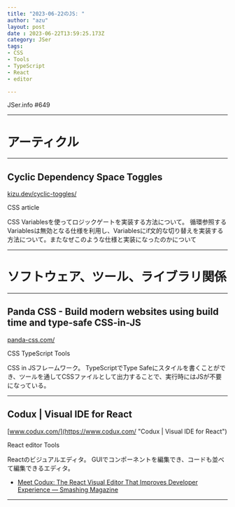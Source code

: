 ```yaml
---
title: "2023-06-22のJS: "
author: "azu"
layout: post
date : 2023-06-22T13:59:25.173Z
category: JSer
tags:
- CSS
- Tools
- TypeScript
- React
- editor

---
```


JSer.info #649

----

<h1 class="site-genre">アーティクル</h1>

----

## Cyclic Dependency Space Toggles
[kizu.dev/cyclic-toggles/](https://kizu.dev/cyclic-toggles/ "Cyclic Dependency Space Toggles")
<p class="jser-tags jser-tag-icon"><span class="jser-tag">CSS</span> <span class="jser-tag">article</span></p>

CSS Variablesを使ってロジックゲートを実装する方法について。
循環参照するVariablesは無効となる仕様を利用し、Variablesにif文的な切り替えを実装する方法について。またなぜこのような仕様と実装になったのかについて


----
<h1 class="site-genre">ソフトウェア、ツール、ライブラリ関係</h1>

----

## Panda CSS - Build modern websites using build time and type-safe CSS-in-JS
[panda-css.com/](https://panda-css.com/ "Panda CSS - Build modern websites using build time and type-safe CSS-in-JS")
<p class="jser-tags jser-tag-icon"><span class="jser-tag">CSS</span> <span class="jser-tag">TypeScript</span> <span class="jser-tag">Tools</span></p>

CSS in JSフレームワーク。
TypeScriptでType Safeにスタイルを書くことができ、ツールを通してCSSファイルとして出力することで、実行時にはJSが不要になっている。


----

## Codux | Visual IDE for React
[www.codux.com/](https://www.codux.com/ "Codux | Visual IDE for React")
<p class="jser-tags jser-tag-icon"><span class="jser-tag">React</span> <span class="jser-tag">editor</span> <span class="jser-tag">Tools</span></p>

Reactのビジュアルエディタ。
GUIでコンポーネントを編集でき、コードも並べて編集できるエディタ。

- [Meet Codux: The React Visual Editor That Improves Developer Experience — Smashing Magazine](https://www.smashingmagazine.com/2023/06/codux-react-visual-editor-improves-developer-experience/ "Meet Codux: The React Visual Editor That Improves Developer Experience — Smashing Magazine")

----
